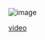 ![image](https://github.com/user-attachments/assets/7ee007bc-59b2-40a8-8983-0938c4b99f11)

[video](https://github.com/user-attachments/assets/46ccaa73-e6d6-4563-89e6-2d6451555ddd)
